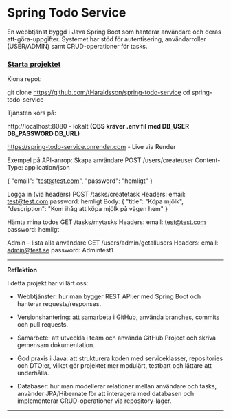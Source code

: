 # Spring Todo Service #

En webbtjänst byggd i Java Spring Boot som hanterar användare och deras att-göra-uppgifter.
Systemet har stöd för autentisering, användarroller (USER/ADMIN) samt CRUD-operationer för tasks.

### <u>Starta projektet</u> ###

Klona repot:

git clone https://github.com/tHaraldsson/spring-todo-service
cd spring-todo-service

Tjänsten körs på:

http://localhost:8080 - lokalt **(OBS kräver .env fil med
DB_USER
DB_PASSWORD
DB_URL)**

https://spring-todo-service.onrender.com - Live via Render

Exempel på API-anrop:
Skapa användare
POST /users/createuser
Content-Type: application/json

{
"email": "test@test.com",
"password": "hemligt"
}

Logga in (via headers)
POST /tasks/createtask
Headers:
email: test@test.com
password: hemligt
Body:
{
"title": "Köpa mjölk",
"description": "Kom ihåg att köpa mjölk på vägen hem"
}

Hämta mina todos
GET /tasks/mytasks
Headers:
email: test@test.com
password: hemligt

Admin – lista alla användare
GET /users/admin/getallusers
Headers:
email: admin@test.se
password: Admintest1

---
**Reflektion**

I detta projekt har vi lärt oss:

* Webbtjänster: hur man bygger REST API:er med Spring Boot och hanterar requests/responses.

* Versionshantering: att samarbeta i GitHub, använda branches, commits och pull requests.

* Samarbete: att utveckla i team och använda GitHub Project och skriva gemensam dokumentation.

* God praxis i Java: att strukturera koden med serviceklasser, repositories och DTO:er,
  vilket gör projektet mer modulärt, testbart och lättare att underhålla.

* Databaser: hur man modellerar relationer mellan användare och tasks,
  använder JPA/Hibernate för att interagera med databasen och implementerar CRUD-operationer via repository-lager.

---
